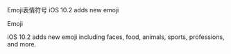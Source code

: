 Emoji表情符号
iOS 10.2 adds new emoji 

Emoji

iOS 10.2 adds new emoji including faces, food, animals, sports, professions, and more.
